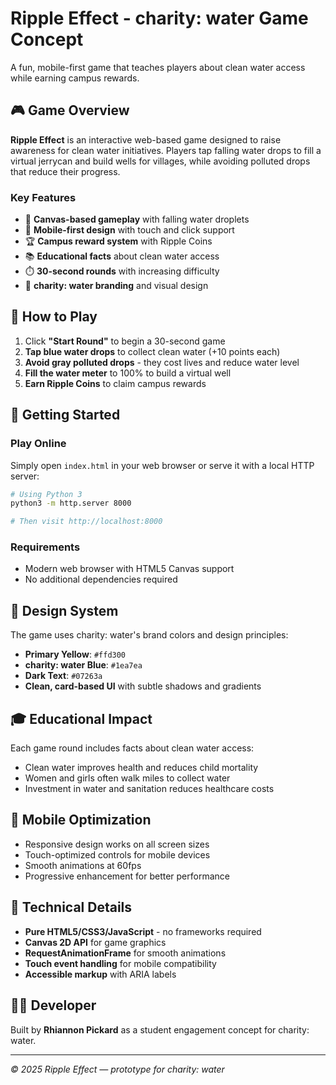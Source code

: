 # Ripple Effect - charity: water Game Concept

A fun, mobile-first game that teaches players about clean water access while earning campus rewards.

## 🎮 Game Overview

**Ripple Effect** is an interactive web-based game designed to raise awareness for clean water initiatives. Players tap falling water drops to fill a virtual jerrycan and build wells for villages, while avoiding polluted drops that reduce their progress.

### Key Features
- 🌊 **Canvas-based gameplay** with falling water droplets
- 📱 **Mobile-first design** with touch and click support
- 🏆 **Campus reward system** with Ripple Coins
- 📚 **Educational facts** about clean water access
- ⏱️ **30-second rounds** with increasing difficulty
- 🎨 **charity: water branding** and visual design

## 🎯 How to Play

1. Click **"Start Round"** to begin a 30-second game
2. **Tap blue water drops** to collect clean water (+10 points each)
3. **Avoid gray polluted drops** - they cost lives and reduce water level
4. **Fill the water meter** to 100% to build a virtual well
5. **Earn Ripple Coins** to claim campus rewards

## 🚀 Getting Started

### Play Online
Simply open `index.html` in your web browser or serve it with a local HTTP server:

```bash
# Using Python 3
python3 -m http.server 8000

# Then visit http://localhost:8000
```

### Requirements
- Modern web browser with HTML5 Canvas support
- No additional dependencies required

## 🎨 Design System

The game uses charity: water's brand colors and design principles:
- **Primary Yellow**: `#ffd300`
- **charity: water Blue**: `#1ea7ea`
- **Dark Text**: `#07263a`
- **Clean, card-based UI** with subtle shadows and gradients

## 🎓 Educational Impact

Each game round includes facts about clean water access:
- Clean water improves health and reduces child mortality
- Women and girls often walk miles to collect water
- Investment in water and sanitation reduces healthcare costs

## 📱 Mobile Optimization

- Responsive design works on all screen sizes
- Touch-optimized controls for mobile devices
- Smooth animations at 60fps
- Progressive enhancement for better performance

## 🔧 Technical Details

- **Pure HTML5/CSS3/JavaScript** - no frameworks required
- **Canvas 2D API** for game graphics
- **RequestAnimationFrame** for smooth animations
- **Touch event handling** for mobile compatibility
- **Accessible markup** with ARIA labels

## 👩‍💻 Developer

Built by **Rhiannon Pickard** as a student engagement concept for charity: water.

---

*© 2025 Ripple Effect — prototype for charity: water*